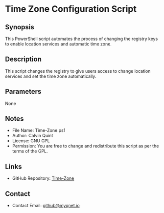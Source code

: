 # Time Zone Configuration Script

## Synopsis
This PowerShell script automates the process of changing the registry keys to enable location services and automatic time zone.

## Description
This script changes the registry to give users access to change location services and set the time zone automatically.

## Parameters
None

## Notes
- File Name: Time-Zone.ps1
- Author: Calvin Quint
- License: GNU GPL
- Permission: You are free to change and redistribute this script as per the terms of the GPL.

## Links
- GitHub Repository: [Time-Zone](https://github.com/calvin-quint/Time-Zone)

## Contact
- Contact Email: github@myqnet.io

